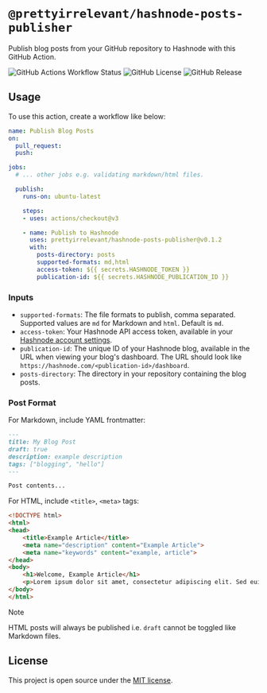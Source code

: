 # `@prettyirrelevant/hashnode-posts-publisher`

Publish blog posts from your GitHub repository to Hashnode with this GitHub Action.

![GitHub Actions Workflow Status](https://img.shields.io/github/actions/workflow/status/prettyirrelevant/hashnode-posts-publisher/ci.yml?style=for-the-badge) ![GitHub License](https://img.shields.io/github/license/prettyirrelevant/hashnode-posts-publisher?style=for-the-badge) ![GitHub Release](https://img.shields.io/github/v/release/prettyirrelevant/hashnode-posts-publisher?style=for-the-badge)

## Usage

To use this action, create a workflow like below:

```yaml
name: Publish Blog Posts
on:
  pull_request:
  push:

jobs:
  # ... other jobs e.g. validating markdown/html files.

  publish:
    runs-on: ubuntu-latest

    steps:
    - uses: actions/checkout@v3

    - name: Publish to Hashnode
      uses: prettyirrelevant/hashnode-posts-publisher@v0.1.2
      with:
        posts-directory: posts
        supported-formats: md,html
        access-token: ${{ secrets.HASHNODE_TOKEN }}
        publication-id: ${{ secrets.HASHNODE_PUBLICATION_ID }}
```

### Inputs

- `supported-formats`: The file formats to publish, comma separated. Supported values are `md` for Markdown and `html`. Default is `md`.
- `access-token`: Your Hashnode API access token, available in your [Hashnode account settings](https://hashnode.com/settings/developer).
- `publication-id`: The unique ID of your Hashnode blog, available in the URL when viewing your blog's dashboard. The URL should look like `https://hashnode.com/<publication-id>/dashboard`.
- `posts-directory`: The directory in your repository containing the blog posts.

### Post Format

For Markdown, include YAML frontmatter:

```md
---
title: My Blog Post
draft: true
description: example description
tags: ["blogging", "hello"]
---

Post contents...
```

For HTML, include `<title>`, `<meta>` tags:

```html
<!DOCTYPE html>
<html>
<head>
    <title>Example Article</title>
    <meta name="description" content="Example Article">
    <meta name="keywords" content="example, article">
</head>
<body>
    <h1>Welcome, Example Article</h1>
    <p>Lorem ipsum dolor sit amet, consectetur adipiscing elit. Sed euismod, mauris id tincidunt aliquam, elit nunc tincidunt nunc, nec tincidunt justo nunc id nunc. Sed euismod, mauris id tincidunt aliquam, elit nunc tincidunt nunc, nec tincidunt justo nunc id nunc.</p>
</body>
</html>

```

> [!NOTE]
> HTML posts will always be published i.e. `draft` cannot be toggled like Markdown files.

## License

This project is open source under the [MIT license](LICENSE).
